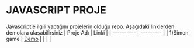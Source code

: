 # JAVASCRIPT PROJE
 Javascriptle ilgili yaptığım projelerin olduğu repo. Aşağıdaki linklerden demolara ulaşabilirsiniz
| Proje Adı  | Linki     |
| ---------- | --------- |
| 1)Simon game  | [Demo](https://simon-game-three-beryl.vercel.app/)    |
|       |     |

